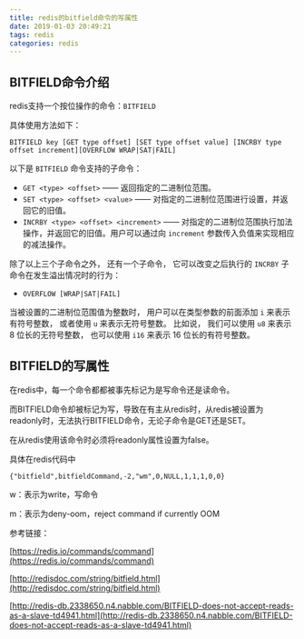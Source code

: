 ```yaml
---
title: redis的bitfield命令的写属性
date: 2019-01-03 20:49:21
tags: redis
categories: redis
---
```


## BITFIELD命令介绍

redis支持一个按位操作的命令：`BITFIELD`

具体使用方法如下：

`BITFIELD key [GET type offset] [SET type offset value] [INCRBY type offset increment][OVERFLOW WRAP|SAT|FAIL]`

以下是 `BITFIELD` 命令支持的子命令：

- `GET <type> <offset>` —— 返回指定的二进制位范围。
- `SET <type> <offset> <value>` —— 对指定的二进制位范围进行设置，并返回它的旧值。
- `INCRBY <type> <offset> <increment>` —— 对指定的二进制位范围执行加法操作，并返回它的旧值。用户可以通过向 `increment` 参数传入负值来实现相应的减法操作。

除了以上三个子命令之外， 还有一个子命令， 它可以改变之后执行的 `INCRBY` 子命令在发生溢出情况时的行为：

- `OVERFLOW [WRAP|SAT|FAIL]`

当被设置的二进制位范围值为整数时， 用户可以在类型参数的前面添加 `i` 来表示有符号整数， 或者使用 `u` 来表示无符号整数。 比如说， 我们可以使用 `u8` 来表示 8 位长的无符号整数， 也可以使用 `i16` 来表示 16 位长的有符号整数。

## BITFIELD的写属性

在redis中，每一个命令都都被事先标记为是写命令还是读命令。

而BITFIELD命令却被标记为写，导致在有主从redis时，从redis被设置为readonly时，无法执行BITFIELD命令，无论子命令是GET还是SET。

在从redis使用该命令时必须将readonly属性设置为false。

具体在redis代码中

`{"bitfield",bitfieldCommand,-2,"wm",0,NULL,1,1,1,0,0}`

w：表示为write，写命令

m：表示为deny-oom，reject command if currently OOM



参考链接：

[https://redis.io/commands/command](https://redis.io/commands/command)

[http://redisdoc.com/string/bitfield.html](http://redisdoc.com/string/bitfield.html)

[http://redis-db.2338650.n4.nabble.com/BITFIELD-does-not-accept-reads-as-a-slave-td4941.html](http://redis-db.2338650.n4.nabble.com/BITFIELD-does-not-accept-reads-as-a-slave-td4941.html)

